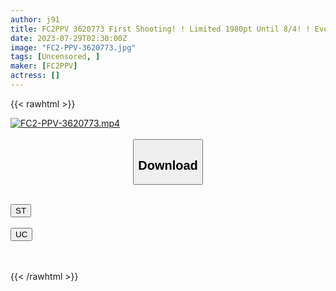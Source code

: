```yaml
---
author: j91
title: FC2PPV 3620773 First Shooting! ! Limited 1980pt Until 8/4! ! Even If I Think About You So Much And Invite You, If You Don’t Respond, I’ll Just Stick Around And R**e You… After Humiliating Me With An Indelible Memory, I Cum Inside The Woman’s Body. The Sin Of Rejecting Me Is Heavy.
date: 2023-07-29T02:30:00Z
image: "FC2-PPV-3620773.jpg"
tags: [Uncensored, ]
maker: [FC2PPV]
actress: []
---
```



{{< rawhtml >}}

<div class="video" data-videoid="2V21JwyYYBHZgkg">
    <a href="javascript:;">
        <img src="https://my.j91.asia/posts/FC2-PPV-3620773/FC2-PPV-3620773.jpg" width="WIDTH" height="HEIGHT" alt="FC2-PPV-3620773.mp4" loading="lazy">
    </a>
</div>

<script type="text/javascript" src="https://j91.asia/asset/on-demand-st.js"></script>

<br>
  <link rel="stylesheet" href="https://j91.asia/asset/bs5.css">
  
  <center>
  <button class="btn btn-primary" type="button" data-bs-toggle="collapse" data-bs-target=".multi-collapse" aria-expanded="false" aria-controls="multiCollapseExample1 multiCollapseExample2"><h2>Download</h2></button></center>
</p>
<div class="row">
  <div class="col">
    <div class="collapse multi-collapse" id="multiCollapseExample1">
      <div class="card card-body">
	      	      <br>
<div class="buttons">  
<a href="https://streamtape.to/v/2V21JwyYYBHZgkg"><button class="btn-hover color-3"><i class="fa fa-download"></i> ST</button></a></div>
    </div>
  </div>
</div>
  <div class="col">
    <div class="collapse multi-collapse" id="multiCollapseExample2">
      <div class="card card-body">
	      <br>
<div class="buttons">
    <a href="https://userscloud.com/5mliaqv7semp"><button class="btn-hover color-9"><i class="fa fa-download"></i> UC</button></a></div>
<br><br>
      </div>
    </div>
  </div>
</div>

{{< /rawhtml >}}